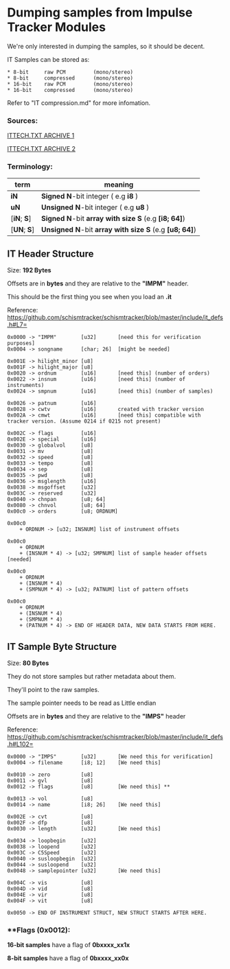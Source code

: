 # Dumping samples from Impulse Tracker Modules

We're only interested in dumping the samples, so it should be decent.

IT Samples can be stored as:
```
* 8-bit     raw PCM         (mono/stereo)
* 8-bit     compressed      (mono/stereo)
* 16-bit    raw PCM         (mono/stereo)
* 16-bit    compressed      (mono/stereo)
```
Refer to "IT compression.md" for more infomation.

### Sources:

[ITTECH.TXT ARCHIVE 1](https://web.archive.org/web/20220610182703/https://github.com/schismtracker/schismtracker/wiki/ITTECH.TXT)

[ITTECH.TXT ARCHIVE 2](https://ia600506.us.archive.org/view_archive.php?archive=/4/items/msdos_it214c_shareware/it214c.zip&file=ITTECH.TXT)


### Terminology:
|term| meaning|
|---|---|
|**iN**|**Signed** **N**-bit integer ( e.g **i8** )|
|**uN**|**Unsigned** **N**-bit integer ( e.g **u8** )|
| [**iN**; **S**]| **Signed** **N**-bit **array with size S**  (e.g **[i8; 64]**)|
| [**UN**; **S**]| **Unsigned** **N**-bit **array with size S**  (e.g **[u8; 64]**)|

## IT Header Structure
Size: **192 Bytes**

Offsets are in **bytes** and they are relative to the **"IMPM"** header.

This should be the first thing you see when you load an **.it**

Reference: https://github.com/schismtracker/schismtracker/blob/master/include/it_defs.h#L7=

```
0x0000 -> "IMPM"        [u32]       [need this for verification purposes]
0x0004 -> songname      [char; 26]  [might be needed]

0x001E -> hilight_minor [u8]
0x001F -> hilight_major [u8]
0x0020 -> ordnum        [u16]       [need this] (number of orders)
0x0022 -> insnum        [u16]       [need this] (number of instruments)
0x0024 -> smpnum        [u16]       [need this] (number of samples)

0x0026 -> patnum        [u16]
0x0028 -> cwtv          [u16]       created with tracker version
0x002A -> cmwt          [u16]       [need this] compatible with tracker version. (Assume 0214 if 0215 not present)

0x002C -> flags         [u16]
0x002E -> special       [u16]
0x0030 -> globalvol     [u8]
0x0031 -> mv            [u8]
0x0032 -> speed         [u8]
0x0033 -> tempo         [u8]
0x0034 -> sep           [u8]
0x0035 -> pwd           [u8]
0x0036 -> msglength     [u16]
0x0038 -> msgoffset     [u32]
0x003C -> reserved      [u32]
0x0040 -> chnpan        [u8; 64]
0x0080 -> chnvol        [u8; 64]
0x00c0 -> orders        [u8; ORDNUM]

0x00c0
    + ORDNUM -> [u32; INSNUM] list of instrument offsets

0x00c0
    + ORDNUM
    + (INSNUM * 4) -> [u32; SMPNUM] list of sample header offsets [needed]

0x00c0  
    + ORDNUM
    + (INSNUM * 4)
    + (SMPNUM * 4) -> [u32; PATNUM] list of pattern offsets

0x00c0 
    + ORDNUM
    + (INSNUM * 4)
    + (SMPNUM * 4)
    + (PATNUM * 4) -> END OF HEADER DATA, NEW DATA STARTS FROM HERE. 

```





## IT Sample Byte Structure
Size: **80 Bytes**

They do not store samples but rather metadata about them. 

They'll point to the raw samples. 

The sample pointer needs to be read as Little endian


Offsets are in **bytes** and they are relative to the **"IMPS"** header

Reference: https://github.com/schismtracker/schismtracker/blob/master/include/it_defs.h#L102=

```
0x0000 -> "IMPS"        [u32]       [We need this for verification]
0x0004 -> filename      [i8; 12]    [We need this]

0x0010 -> zero          [u8]
0x0011 -> gvl           [u8]        
0x0012 -> flags         [u8]        [We need this] **

0x0013 -> vol           [u8]
0x0014 -> name          [i8; 26]    [We need this]

0x002E -> cvt           [u8]
0x002F -> dfp           [u8]
0x0030 -> length        [u32]       [We need this]

0x0034 -> loopbegin     [u32]
0x0038 -> loopend       [u32]
0x003C -> C5Speed       [u32]
0x0040 -> susloopbegin  [u32]
0x0044 -> susloopend    [u32]
0x0048 -> samplepointer [u32]       [We need this]

0x004C -> vis           [u8]
0x004D -> vid           [u8]
0x004E -> vir           [u8]
0x004F -> vit           [u8]

0x0050 -> END OF INSTRUMENT STRUCT, NEW STRUCT STARTS AFTER HERE.
```

### **Flags (0x0012):


**16-bit samples** have a flag of   **0bxxxx_xx1x**

**8-bit samples** have a flag of    **0bxxxx_xx0x**
